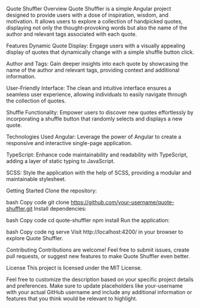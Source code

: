 Quote Shuffler
Overview
Quote Shuffler is a simple Angular project designed to provide users with a dose of inspiration, wisdom, and motivation. It allows users to explore a collection of handpicked quotes, displaying not only the thought-provoking words but also the name of the author and relevant tags associated with each quote.

Features
Dynamic Quote Display: Engage users with a visually appealing display of quotes that dynamically change with a simple shuffle button click.

Author and Tags: Gain deeper insights into each quote by showcasing the name of the author and relevant tags, providing context and additional information.

User-Friendly Interface: The clean and intuitive interface ensures a seamless user experience, allowing individuals to easily navigate through the collection of quotes.

Shuffle Functionality: Empower users to discover new quotes effortlessly by incorporating a shuffle button that randomly selects and displays a new quote.

Technologies Used
Angular: Leverage the power of Angular to create a responsive and interactive single-page application.

TypeScript: Enhance code maintainability and readability with TypeScript, adding a layer of static typing to JavaScript.

SCSS: Style the application with the help of SCSS, providing a modular and maintainable stylesheet.

Getting Started
Clone the repository:

bash
Copy code
git clone https://github.com/your-username/quote-shuffler.git
Install dependencies:

bash
Copy code
cd quote-shuffler
npm install
Run the application:

bash
Copy code
ng serve
Visit http://localhost:4200/ in your browser to explore Quote Shuffler.

Contributing
Contributions are welcome! Feel free to submit issues, create pull requests, or suggest new features to make Quote Shuffler even better.

License
This project is licensed under the MIT License.

Feel free to customize the description based on your specific project details and preferences. Make sure to update placeholders like your-username with your actual GitHub username and include any additional information or features that you think would be relevant to highlight.
